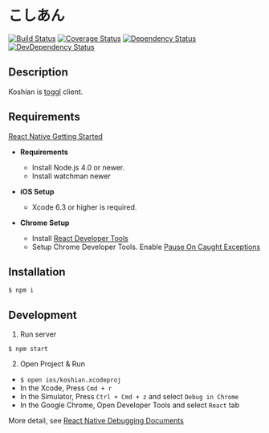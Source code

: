 # こしあん

[![Build Status][circleci-image]][circleci-url]
[![Coverage Status][codecov-image]][codecov-url]
[![Dependency Status][daviddm-image]][daviddm-url]
[![DevDependency Status][daviddm-dev-image]][daviddm-dev-url]


## Description

Koshian is [toggl](https://toggl.com/) client.


## Requirements

[React Native Getting Started](https://facebook.github.io/react-native/docs/getting-started.html)

- **Requirements**
  * Install Node.js 4.0 or newer.
  * Install watchman newer

- **iOS Setup**
  * Xcode 6.3 or higher is required.

- **Chrome Setup**
  * Install [React Developer Tools](https://chrome.google.com/webstore/detail/react-developer-tools/fmkadmapgofadopljbjfkapdkoienihi)
  * Setup Chrome Developer Tools. Enable [Pause On Caught Exceptions](http://stackoverflow.com/questions/2233339/javascript-is-there-a-way-to-get-chrome-to-break-on-all-errors/17324511#17324511)



## Installation

```
$ npm i
```


## Development

1. Run server
  ```
  $ npm start
  ```

2. Open Project & Run

  - `$ open ios/koshian.xcodeproj`
  - In the Xcode, Press `Cmd + r`
  - In the Simulator, Press `Ctrl + Cmd + z` and select `Debug in Chrome`
  - In the Google Chrome, Open Developer Tools and select `React` tab

More detail, see [React Native Debugging Documents](https://facebook.github.io/react-native/docs/debugging.html#content)


[circleci-url]: https://circleci.com/gh/tongariboyz/koshian
[circleci-image]: https://img.shields.io/circleci/project/tongariboyz/koshian/master.svg?style=flat-square
[daviddm-url]: https://david-dm.org/tongariboyz/koshian
[daviddm-image]: https://img.shields.io/david/tongariboyz/koshian.svg?style=flat-square
[daviddm-dev-url]: https://david-dm.org/tongariboyz/koshian#info=devDependencies
[daviddm-dev-image]: https://img.shields.io/david/dev/tongariboyz/koshian.svg?style=flat-square
[codecov-url]: https://codecov.io/github/tongariboyz/koshian
[codecov-image]: https://img.shields.io/codecov/c/github/tongariboyz/koshian.svg?style=flat-square
